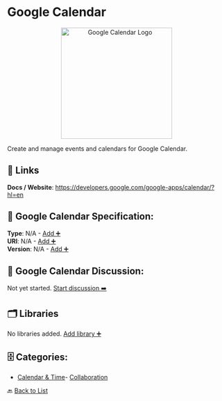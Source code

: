 # Google Calendar
<p align="center">
    <img width="256" src="https://raw.githubusercontent.com/apis-list/apis-list/main/apis/google-calendar-api/logo_256x256.png" alt="Google Calendar Logo"/>
</p>
Create and manage events and calendars for Google Calendar. 

##  🔗 Links
**Docs / Website**: https://developers.google.com/google-apps/calendar/?hl=en

## 🧬 Google Calendar Specification:
**Type**: N/A - [Add ➕](https://github.com/apis-list/apis-list/edit/main/apis/google-calendar-api/google-calendar-api.yaml)  
**URI**: N/A - [Add ➕](https://github.com/apis-list/apis-list/edit/main/apis/google-calendar-api/google-calendar-api.yaml)  
**Version**: N/A - [Add ➕](https://github.com/apis-list/apis-list/edit/main/apis/google-calendar-api/google-calendar-api.yaml)

## 💬 Google Calendar Discussion:
Not yet started. [Start discussion ➡️](https://github.com/apis-list/apis-list/discussions/new)

## 🗂️ Libraries

No libraries added. [Add library ➕](https://github.com/apis-list/apis-list/edit/main/apis/google-calendar-api/google-calendar-api.yaml)    


## 🗄️ Categories:
- [Calendar & Time](https://github.com/apis-list/apis-list#calendar--time-)- [Collaboration](https://github.com/apis-list/apis-list#collaboration-)

🔙  [Back to List](https://github.com/apis-list/apis-list)
